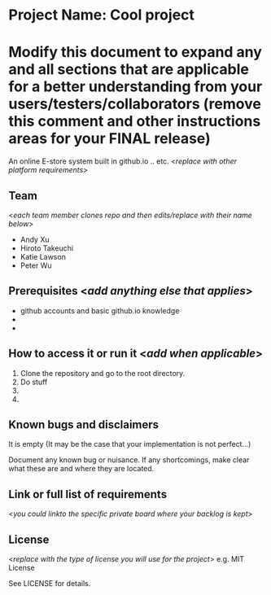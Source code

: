 # Project Name: Cool project
# Modify this document to expand any and all sections that are applicable for a better understanding from your users/testers/collaborators (remove this comment and other instructions areas for your FINAL release)

An online E-store system built in github.io .. etc. <_replace with other platform requirements_>
  
## Team 
<_each team member clones repo and then edits/replace with their name below_>
- Andy Xu
- Hiroto Takeuchi
- Katie Lawson
- Peter Wu


## Prerequisites  <_add anything else that applies_>

- github accounts and basic github.io knowledge
- 
-

## How to access it or run it  <_add when applicable_>

1. Clone the repository and go to the root directory.
2. Do stuff
3.  
4.  

## Known bugs and disclaimers
It is empty
(It may be the case that your implementation is not perfect...)

Document any known bug or nuisance.
If any shortcomings, make clear what these are and where they are located.

## Link or full list of requirements
 <_you could linkto the specific private board where your backlog is kept_>





## License

<_replace with the type of license you will use for the project_> e.g. MIT License

See LICENSE for details.

